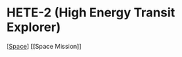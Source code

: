 # HETE-2 (High Energy Transit Explorer)

[[Space]] [[Space Mission]]

[//begin]: # "Autogenerated link references for markdown compatibility"
[space]: space "Space"
[space-mission]: space-mission "Space Mission"
[//end]: # "Autogenerated link references"